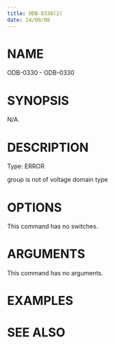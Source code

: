 ```yaml
---
title: ODB-0330(2)
date: 24/09/08
---
```


# NAME

ODB-0330 - ODB-0330

# SYNOPSIS

N/A.

# DESCRIPTION

Type: ERROR

group is not of voltage domain type

# OPTIONS

This command has no switches.

# ARGUMENTS

This command has no arguments.

# EXAMPLES

# SEE ALSO
